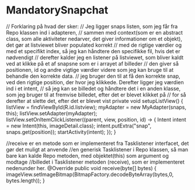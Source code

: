 # MandatorySnapchat


// Forklaring på hvad der sker:
// Jeg ligger snaps listen, som jeg får fra Repo klassen ind i adapteren,
// sammen med context(som er en abstract class, som alle aktiviteter nedarver, det giver informationer om et objekt), det gør at listviewet bliver populated korrekt
// med de rigtige værdier og med et specifikt index, så jeg kan håndtere den specifikke fil, hvis det er nødvendigt
// derefter kalder jeg en listener på listviewet, som bliver kaldt ved at klikke på et af snapsne som er i arrayet af billeder
// den giver så positionen, id og andre vigtige værdier videre som jeg kan bruge til at behandle den korrekte data.
// jeg bruger den til at få den korrekte snap, ved den rigtige position, der hvor jeg klikkede. Derefter ligger jeg værdien ind i et intent,
// så jeg kan se billedet og håndtere det i en anden klasse, som jeg bruger til at fremvise billedet, efter det er blevet klikket på
// for så derefter at slette det, efter det er blevet vist
private void setupListView() {
    listView = findViewById(R.id.listview);
    myAdapter = new MyAdapter(snaps, this);
    listView.setAdapter(myAdapter);
    listView.setOnItemClickListener((parent, view, position, id) -> {
        Intent intent = new Intent(this, imageDetail.class);
        intent.putExtra("snap", snaps.get(position));
        startActivity(intent);
    });
}

//receive er en metode som er implementeret fra Tasklistener interfacet, det gør det muligt at anvende
//en generisk Tasklistener i Repo klassen, så man bare kan kalde Repo metoden, med objektet(this) som argument og modtage
//billedet i Tasklistener metoden (receive), som er implementeret nedenunder her.
@Override
public void receive(byte[] bytes) {
    imageView.setImageBitmap(BitmapFactory.decodeByteArray(bytes,0, bytes.length));
}


